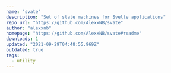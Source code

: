 ```yaml
---
name: "svate"
description: "Set of state machines for Svelte applications"
repo_url: "https://github.com/AlexxNB/svate"
author: "alexxnb"
homepage: "https://github.com/AlexxNB/svate#readme"
downloads: 1
updated: "2021-09-29T04:48:55.969Z"
outdated: true
tags: 
  - utility
---
```

